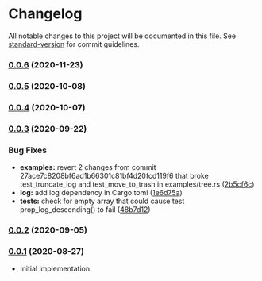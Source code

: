 # Changelog

All notable changes to this project will be documented in this file. See [standard-version](https://github.com/conventional-changelog/standard-version) for commit guidelines.

### [0.0.6](https://github.com/maidsafe/crdt_tree/compare/v0.0.5...v0.0.6) (2020-11-23)

### [0.0.5](https://github.com/maidsafe/crdt_tree/compare/v0.0.4...v0.0.5) (2020-10-08)

### [0.0.4](https://github.com/maidsafe/crdt_tree/compare/v0.0.3...v0.0.4) (2020-10-07)

### [0.0.3](https://github.com/maidsafe/crdt_tree/compare/v0.0.2...v0.0.3) (2020-09-22)


### Bug Fixes

* **examples:** revert 2 changes from commit 27ace7c8208bf6ad1b66301c81bf4d20fcd119f6 that broke test_truncate_log and test_move_to_trash in examples/tree.rs ([2b5cf6c](https://github.com/maidsafe/crdt_tree/commit/2b5cf6c4095667e8e33465e6084a7da040ed410d))
* **log:** add log dependency in Cargo.toml ([1e6d75a](https://github.com/maidsafe/crdt_tree/commit/1e6d75a9f1a762935f9cd2cb13667b589894b310))
* **tests:** check for empty array that could cause test prop_log_descending() to fail ([48b7d12](https://github.com/maidsafe/crdt_tree/commit/48b7d121c26bb8f48b401a76d48ec3bd735ef705))

### [0.0.2](https://github.com/maidsafe/crdt_tree/compare/v0.0.1...v0.0.2) (2020-09-05)

### [0.0.1](https://github.com/maidsafe/crdt_tree/compare/v0.0.1...v0.0.1) (2020-08-27)
* Initial implementation
